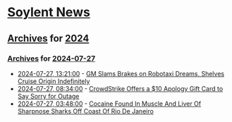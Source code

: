 # [Soylent News](../../../README.md)

## [Archives](../../index.md) for [2024](../index.md)

### [Archives](../../index.md) for [2024-07-27](index.md)

* [2024-07-27, 13:21:00](https://soylentnews.org/article.pl?sid=24/07/27/0042207&from=rss) - [GM Slams Brakes on Robotaxi Dreams, Shelves Cruise Origin Indefinitely](https://soylentnews.org/article.pl?sid=24/07/27/0042207&from=rss)
* [2024-07-27, 08:34:00](https://soylentnews.org/article.pl?sid=24/07/26/1226255&from=rss) - [CrowdStrike Offers a $10 Apology Gift Card to Say Sorry for Outage](https://soylentnews.org/article.pl?sid=24/07/26/1226255&from=rss)
* [2024-07-27, 03:48:00](https://soylentnews.org/article.pl?sid=24/07/26/0110233&from=rss) - [Cocaine Found In Muscle And Liver Of Sharpnose Sharks Off Coast Of Rio De Janeiro](https://soylentnews.org/article.pl?sid=24/07/26/0110233&from=rss)
